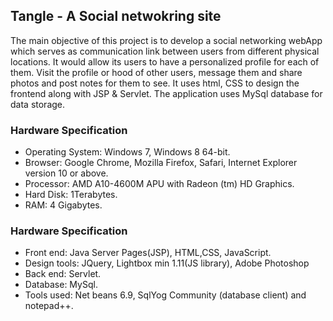 ## Tangle - A Social netwokring site
The main objective of this project is to develop a social networking webApp which serves as communication link between users from different physical locations. It would allow its users to have a personalized profile for each of them. Visit the profile or hood of other users, message them and share photos and post notes for them to see. It uses html, CSS to design the frontend along with JSP & Servlet. The application uses MySql database for data storage.
####

### Hardware Specification
- Operating System: Windows 7, Windows 8 64-bit.
- Browser: Google Chrome, Mozilla Firefox, Safari, Internet Explorer version 10 or
above.
- Processor: AMD A10-4600M APU with Radeon (tm) HD Graphics.
- Hard Disk: 1Terabytes.
- RAM: 4 Gigabytes.

### Hardware Specification
- Front end: Java Server Pages(JSP), HTML,CSS, JavaScript.
- Design tools: JQuery, Lightbox min 1.11(JS library), Adobe Photoshop
- Back end: Servlet.
- Database: MySql.
- Tools used: Net beans 6.9, SqlYog Community (database client) and notepad++.
